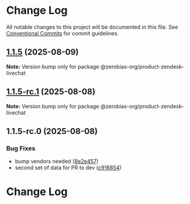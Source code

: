 # Change Log

All notable changes to this project will be documented in this file.
See [Conventional Commits](https://conventionalcommits.org) for commit guidelines.

## [1.1.5](https://github.com/zerobias-org/product/compare/@zerobias-org/product-zendesk-livechat@1.1.5-rc.1...@zerobias-org/product-zendesk-livechat@1.1.5) (2025-08-09)

**Note:** Version bump only for package @zerobias-org/product-zendesk-livechat





## [1.1.5-rc.1](https://github.com/zerobias-org/product/compare/@zerobias-org/product-zendesk-livechat@1.1.5-rc.0...@zerobias-org/product-zendesk-livechat@1.1.5-rc.1) (2025-08-08)

**Note:** Version bump only for package @zerobias-org/product-zendesk-livechat





## 1.1.5-rc.0 (2025-08-08)


### Bug Fixes

* bump vendors needed ([8e2e457](https://github.com/zerobias-org/product/commit/8e2e457e0b5d7141a05e8f2c178bc2854f2b7178))
* second set of data for PR to dev ([c916854](https://github.com/zerobias-org/product/commit/c916854bcf229b1c2042ffdea18472d66a061aaf))





# Change Log
